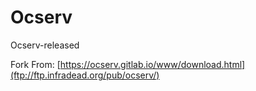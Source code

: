 # Ocserv
Ocserv-released

Fork From: [https://ocserv.gitlab.io/www/download.html](ftp://ftp.infradead.org/pub/ocserv/)
